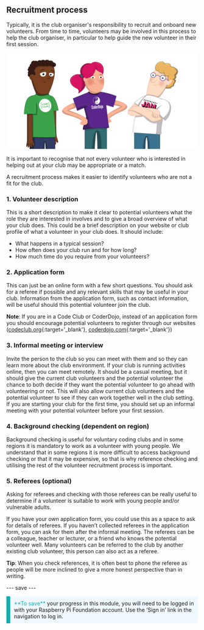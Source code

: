 ## Recruitment process

Typically, it is the club organiser's responsibility to recruit and onboard new volunteers. From time to time, volunteers may be involved in this process to help the club organiser, in particular to help guide the new volunteer in their first session.

![Three volunteers standing.](images/2-RPF-Volunteers.png)

It is important to recognise that not every volunteer who is interested in helping out at your club may be appropriate or a match.

A recruitment process makes it easier to identify volunteers who are not a fit for the club.

### 1. Volunteer description


This is a short description to make it clear to potential volunteers what the role they are interested in involves and to give a broad overview of what your club does. This could be a brief description on your website or club profile of what a volunteer in your club does. It should include:

* What happens in a typical session?
* How often does your club run and for how long?
* How much time do you require from your volunteers? 

### 2. Application form

This can just be an online form with a few short questions. You should ask for a referee if possible and any relevant skills that may be useful in your club. Information from the application form, such as contact information, will be useful should this potential volunteer join the club.

**Note**: If you are in a Code Club or CoderDojo, instead of an application form you should encourage potential volunteers to register through our websites ([codeclub.org](https://codeclub.org){:target='_blank'}, [coderdojo.com](https://coderdojo.com){:target='_blank'})

### 3. Informal meeting or interview

Invite the person to the club so you can meet with them and so they can learn more about the club environment. If your club is running activities online, then you can meet remotely. It should be a casual meeting, but it should give the current club volunteers and the potential volunteer the chance to both decide if they want the potential volunteer to go ahead with volunteering or not. This will also allow current club volunteers and the potential volunteer to see if they can work together well in the club setting. If you are starting your club for the first time, you should set up an informal meeting with your potential volunteer before your first session.

### 4. Background checking (dependent on region)


Background checking is useful for voluntary coding clubs and in some regions it is mandatory to work as a volunteer with young people. We understand that in some regions it is more difficult to access background checking or that it may be expensive, so that is why reference checking and utilising the rest of the volunteer recruitment process is important.

### 5. Referees (optional)

Asking for referees and checking with those referees can be really useful to determine if a volunteer is suitable to work with young people and/or vulnerable adults. 

If you have your own application form, you could use this as a space to ask for details of referees. If you haven’t collected referees in the application form, you can ask for them after the informal meeting. The referees can be a colleague, teacher or lecturer, or a friend who knows the potential volunteer well. Many volunteers can be referred to the club by another existing club volunteer, this person can also act as a referee.

**Tip**: When you check references, it is often best to phone the referee as people will be more inclined to give a more honest perspective than in writing. 

--- save ---

<p style="border-left: solid; border-width:10px; border-color: #0faeb0; background-color: aliceblue; padding: 10px;">
<span style="color: #0faeb0">**To save**</span> your progress in this module, you will need to be logged in with your Raspberry Pi Foundation account. Use the ‘Sign in’ link in the navigation to log in.
</p>
